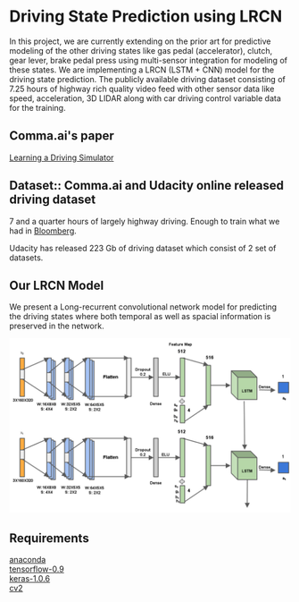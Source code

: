 # Driving State Prediction using LRCN
In this project, we are currently extending on the prior art for predictive modeling of the other driving states like gas pedal (accelerator), clutch, gear lever, brake pedal press using multi-sensor integration for modeling of these states. We are implementing a LRCN (LSTM + CNN) model for the driving state prediction. The publicly available driving dataset consisting of 7.25 hours of highway rich quality video feed with other sensor data like speed, acceleration, 3D LIDAR along with car driving control variable data for the training.

## Comma.ai's paper

[Learning a Driving Simulator](http://arxiv.org/abs/1608.01230)

## Dataset:: Comma.ai and Udacity online released driving dataset

7 and a quarter hours of largely highway driving. Enough to train what we had in [Bloomberg](http://www.bloomberg.com/features/2015-george-hotz-self-driving-car/).

Udacity has released 223 Gb of driving dataset which consist of 2 set of datasets.

## Our LRCN Model

We present a Long-recurrent convolutional network model for predicting the driving states where both temporal as well as spacial information is preserved in the network. 

<img src="./images/lrcn.png">


## Requirements
[anaconda](https://www.continuum.io/downloads)  
[tensorflow-0.9](https://github.com/tensorflow/tensorflow)  
[keras-1.0.6](https://github.com/fchollet/keras)  
[cv2](https://anaconda.org/menpo/opencv3)
